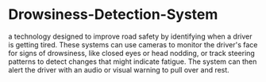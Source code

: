 # Drowsiness-Detection-System

a technology designed to improve road safety by identifying when a driver is getting tired.  These systems can use cameras to monitor the driver's face for signs of drowsiness, like closed eyes or head nodding, or track steering patterns to detect changes that might indicate fatigue.  The system can then alert the driver with an audio or visual warning to pull over and rest.
